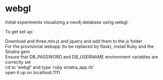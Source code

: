 webgl
=============

Initial experiments visualizing a neo4j database using webgl:

To get set up:

Download and three.min.js and jquery and add them to the js folder<br />
For the provisional webapp (to be replaced by flask), install Ruby and the Sinatra gem<br />
Ensure that DB_PASSWORD and DB_USERNAME environment variables are correctly set <br />
cd to 'webgl' and type 'ruby sinatra_app.rb'<br />
open it up on localhost:1111<br />